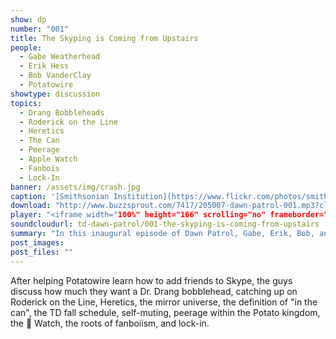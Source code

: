 ```yaml
---
show: dp
number: "001"
title: The Skyping is Coming from Upstairs
people:
  - Gabe Weatherhead
  - Erik Hess
  - Bob VanderClay
  - Potatowire
showtype: discussion
topics: 
  - Drang Bobbleheads
  - Roderick on the Line
  - Heretics
  - The Can
  - Peerage
  - Apple Watch
  - Fanbois
  - Lock-In
banner: /assets/img/crash.jpg
caption: '[Smithsonian Institution](https://www.flickr.com/photos/smithsonian/2536801872)'
download: "http://www.buzzsprout.com/7417/205007-dawn-patrol-001.mp3?client_source=buzzsprout_site"
player: "<iframe width="100%" height="166" scrolling="no" frameborder="no" src="https://w.soundcloud.com/player/?url=https%3A//api.soundcloud.com/tracks/168069895%3Fsecret_token%3Ds-UT4v2&amp;color=ff5500&amp;auto_play=false&amp;hide_related=false&amp;show_comments=true&amp;show_user=true&amp;show_reposts=false"></iframe>"
soundcloudurl: td-dawn-patrol/001-the-skyping-is-coming-from-upstairs
summary: "In this inaugural episode of Dawn Patrol, Gabe, Erik, Bob, and Potatowire gather early on a Saturday morning to catch up on a wide range of unrelated and uninteresting topics."
post_images:
post_files: ""
---
```


After helping Potatowire learn how to add friends to Skype, the guys discuss how much they want a Dr. Drang bobblehead, catching up on Roderick on the Line, Heretics, the mirror universe, the definition of "in the can", the TD fall schedule, self-muting, peerage within the Potato kingdom, the &#63743; Watch, the roots of fanboiism, and lock-in.